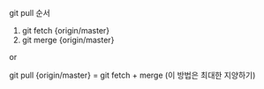 git pull 순서

1. git fetch {origin/master}
2. git merge {origin/master}

or 

git pull {origin/master} = git fetch + merge (이 방법은 최대한 지양하기)